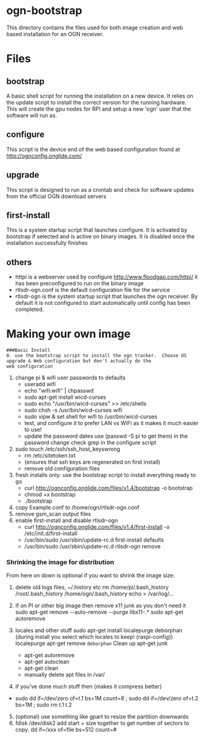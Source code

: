 ogn-bootstrap
=============

This directory contains the files used for both image creation and web based installation for an OGN receiver.

Files
=====

bootstrap
---------

A basic shell script for running the installation on a new device.  It relies on the update script to install the correct version for the running hardware.  This will create the gpu nodes for RPI and setup a new 'ogn' user that the software will run as.

configure
---------

This script is the device end of the web based configuration found at http://ognconfig.onglide.com/

upgrade
-------

This script is designed to run as a crontab and check for software updates from the official OGN download servers

first-install
-------------

This is a system startup script that launches configure.  It is activated by bootstrap if selected and is active on binary images.  It is disabled once the installation successfully finishes

others
------
- httpi is a webserver used by configure http://www.floodgap.com/httpi/  it has been preconfigured to run on the binary image
- rtlsdr-ogn.conf is the default configuration file for the service
- rtlsdr-ogn is the system startup script that launches the ogn receiver.  By default it is not configured to start automatically until config has been completed.


Making your own image
=====================	
    ###Basic Install
    0. use the bootstrap script to install the ogn tracker.  Choose OS upgrade & Web configuration but don't actually do the 
    web configuration
 1. change pi & wifi user passwords to defaults
     - useradd wifi
     - echo "wifi:wifi" | chpasswd
     - sudo apt-get install wicd-curses
     - sudo echo "/usr/bin/wicd-curses" >> /etc/shells
     - sudo chsh -s /usr/bin/wicd-curses wifi
     - sudo vipw & set shell for wifi to /usr/bin/wicd-curses
     - test, and configure it to prefer LAN vs WiFi as it makes it much easier to use!
     - update the password dates use (passwd -S pi to get them) in the password change check grep in the configure script
 2. sudo touch /etc/ssh/ssh_host_keyswrong 
     - rm /etc/sitetoken.txt
     - (ensures that ssh keys are regenerated on first install)
     - remove old configuration files
 3. fresh installs only: use the bootstrap script to install everything ready to go
     - curl http://ognconfig.onglide.com/files/v1.4/bootstrap -o bootstrap
     - chmod +x bootstrap
     - ./bootstrap
 4. copy Example.conf to /home/ogn/rtlsdr-ogn.conf
 5. remove gsm_scan output files
 6. enable first-install and disable rtlsdr-ogn
    - curl http://ognconfig.onglide.com/files/v1.4/first-install -o /etc/init.d/first-install
    - /usr/bin/sudo /usr/sbin/update-rc.d first-install defaults
    - /usr/bin/sudo /usr/sbin/update-rc.d rtlsdr-ogn remove

### Shrinking the image for distribution
 From here on down is optional if you want to shrink the image size:
 1. delete old logs files, ~/.history etc
	rm /home/pi/.bash_history /root/.bash_history /home/ogn/.bash_history
	echo > /var/log/...
	    
 2. If on PI or other big image then remove x11 junk as you don't need it
    sudo apt-get remove --auto-remove --purge libx11-.*
    sudo apt-get autoremove
 3. locales and other stuff
    sudo apt-get install localepurge deborphan     (during install you select which locales to keep! (raspi-config))
	localepurge
	apt-get remove `deborphan`
    Clean up apt-get junk
    - apt-get autoremove
    - apt-get autoclean
    - apt-get clean
    - manually delete apt files in /var/
 4. if you've done much stuff then (makes it compress better)
   - sudo dd if=/dev/zero of=t.1 bs=1M count=8 ; sudo dd if=/dev/zero of=t.2 bs=1M ; sudo rm t.1 t.2
 5. (optional) use something like gpart to resize the partition downwards
 11. fdisk /dev/disk2
      add start + size together to get number of sectors to copy.  dd if=/xxx of=file bs=512 count=#
